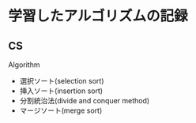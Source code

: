 # 学習したアルゴリズムの記録

## CS

<summary>Algorithm</summary>

- 選択ソート(selection sort)
- 挿入ソート(insertion sort)
- 分割統治法(divide and conquer method)
- マージソート(merge sort)

</details>
